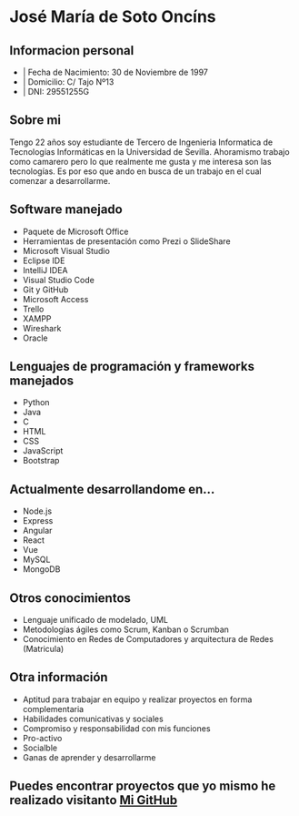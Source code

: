 # José María de Soto Oncíns

## Informacion personal

+ | Fecha de Nacimiento: 30 de Noviembre de 1997 <br>
+ | Domicilio: C/ Tajo Nº13
+ | DNI: 29551255G 

## Sobre mi

Tengo 22 años soy estudiante de Tercero de Ingenieria Informatica de Tecnologías Informáticas en la Universidad de Sevilla. Ahoramismo trabajo como camarero pero lo que realmente me gusta y me interesa son las tecnologías. Es por eso que ando en busca de un trabajo en el cual comenzar a desarrollarme.

## Software manejado

+ Paquete de Microsoft Office
+ Herramientas de presentación como Prezi o SlideShare
+ Microsoft Visual Studio
+ Eclipse IDE
+ IntelliJ IDEA
+ Visual Studio Code
+ Git y GitHub
+ Microsoft Access
+ Trello
+ XAMPP
+ Wireshark
+ Oracle

## Lenguajes de programación y frameworks manejados
+ Python
+ Java
+ C
+ HTML
+ CSS
+ JavaScript
+ Bootstrap

## Actualmente desarrollandome en...

+ Node.js
+ Express
+ Angular
+ React
+ Vue
+ MySQL
+ MongoDB

## Otros conocimientos

+ Lenguaje unificado de modelado, UML
+ Metodologías ágiles como Scrum, Kanban o Scrumban
+ Conocimiento en Redes de Computadores y arquitectura de Redes (Matricula)

## Otra información

+ Aptitud para trabajar en equipo y realizar proyectos en forma complementaria
+ Habilidades comunicativas y sociales
+ Compromiso y responsabilidad con mis funciones
+ Pro-activo
+ Socialble
+ Ganas de aprender y desarrollarme

## Puedes encontrar proyectos que yo mismo he realizado visitanto [Mi GitHub](https://github.com/PepeDeSoto?tab=repositories)
